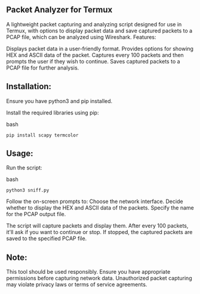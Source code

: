 ## Packet Analyzer for Termux

A lightweight packet capturing and analyzing script designed for use in Termux, with options to display packet data and save captured packets to a PCAP file, which can be analyzed using Wireshark.
Features:

Displays packet data in a user-friendly format.
Provides options for showing HEX and ASCII data of the packet.
Captures every 100 packets and then prompts the user if they wish to continue.
Saves captured packets to a PCAP file for further analysis.

 ## Installation:

Ensure you have python3 and pip installed.

Install the required libraries using pip:

bash

    pip install scapy termcolor

## Usage:

Run the script:

bash

    python3 sniff.py

Follow the on-screen prompts to:
Choose the network interface.
Decide whether to display the HEX and ASCII data of the packets.
Specify the name for the PCAP output file.

The script will capture packets and display them. After every 100 packets, it'll ask if you want to continue or stop. If stopped, the captured packets are saved to the specified PCAP file.

## Note:

This tool should be used responsibly. Ensure you have appropriate permissions before capturing network data. Unauthorized packet capturing may violate privacy laws or terms of service agreements.
